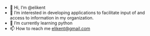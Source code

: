 - 👋 Hi, I’m @elikent
- 👀 I’m interested in developing applications to facilitate input of and access to information in my organization. 
- 🌱 I’m currently learning python
- 📫 How to reach me elikent@gmail.com

<!---
elikent/elikent is a ✨ special ✨ repository because its `README.md` (this file) appears on your GitHub profile.
You can click the Preview link to take a look at your changes.
--->
